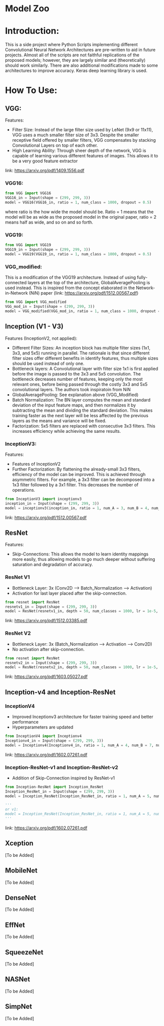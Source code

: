 # Model Zoo
# Introduction:
This is a side project where Python Scripts implementing different Convolutional Neural Network Architectures are pre-written to aid in future projects. Almost all of the scripts are not faithful replications of the proposed models; however, they are largely similar and (theoretically) should work similarly. There are also additional modifications made to some architectures to improve accuracy. Keras deep learning library is used.  

# How To Use:
## VGG:
Features:
- Filter Size: Instead of the large filter size used by LeNet (9x9 or 11x11), VGG uses a much smaller filter size of 3x3. Despite the smaller receptive field offered by smaller filters, VGG compensates by stacking Convolutional Layers on top of each other. 
- High Learning Ability: Through sheer depth of the network, VGG is capable of learning various different features of images. This allows it to be a very good feature extractor

link: https://arxiv.org/pdf/1409.1556.pdf

### VGG16:
```python
from VGG import VGG16
VGG16_in = Input(shape = (299, 299, 3))
model = VGG16(VGG16_in, ratio = 1, num_class = 1000, dropout = 0.5)
```
where ratio is the how wide the model should be. Ratio = 1 means that the model will be as wide as the proposed model in the original paper, ratio = 2 means half as wide, and so on and so forth. 

### VGG19:
```python
from VGG import VGG19
VGG19_in = Input(shape = (299, 299, 3))
model = VGG19(VGG19_in, ratio = 1, num_class = 1000, dropout = 0.5)
```
### VGG_modified:
This is a modification of the VGG19 architecture. Instead of using fully-connected layers at the top of the architecture, GlobalAveragePooling is used instead. This is inspired from the concept elaborated in the Network-in-Network (NiN) paper (link: https://arxiv.org/pdf/1512.00567.pdf) 
```python
from VGG import VGG_modified
VGG_mod_in = Input(shape = (299, 299, 3))
model = VGG_modified(VGG_mod_in, ratio = 1, num_class = 1000, dropout = 0.5)
```

## Inception (V1 - V3)
Features (InceptionV2, not applied):
- Different Filter Sizes: An inception block has multiple filter sizes (1x1, 3x3, and 5x5) running in parallel. The rationale is that since different filter sizes offer different benefits in identify features, thus multiple sizes should be used instead of only one. 
- Bottleneck layers: A Convolutional layer with filter size 1x1 is first applied before the image is passed to the 3x3 and 5x5 convolution. The bottleneck decreases number of features, keeping only the most relevant ones, before being passed through the costly 3x3 and 5x5 convolutional layers. The authors took inspiratoin from NiN
- GlobalAveragePooling: See explanation above (VGG_Modified)
- Batch Normalization: The BN layer computes the mean and standard deviation of the input feature maps, and then normalizes it by subtracting the mean and dividing the standard deviation. This makes training faster as the next layer will be less affected by the previous layers as the means and variance will be fixed. 
- Factorization: 5x5 filters are replaced with consecutive 3x3 filters. This increases efficiency while achieving the same results. 

### InceptionV3:
Features:
- Features of InceptionV2
- Further Factorization: By flattening the already-small 3x3 filters, efficiency of the model can be improved. This is achieved through asymmetric filters. For example, a 3x3 filter can be decomposed into a 1x3 filter followed by a 3x1 filter. This decreases the number of operations. 

```python
from InceptionV3 import inceptionv3
inception_in = Input(shape = (299, 299, 3))
model = inceptionv3(inception_in, ratio = 1, num_A = 3, num_B = 4, num_C = 2, num_class = 1000, lr = 1e-5)
```
link: https://arxiv.org/pdf/1512.00567.pdf

## ResNet
Features: 
- Skip-Connections: This allows the model to learn identity mappings more easily, thus allowing models to go much deeper without suffering saturation and degradation of accuracy.

### ResNet V1
- Bottleneck Layer: 3x (Conv2D --> Batch_Normalization --> Activation)
- Activation for last layer placed after the skip-connection.

```python
from resnet import ResNet
resnetv1_in = Input(shape = (299, 299, 3))
model = ResNet(resnetv1_in, depth = 50, num_classes = 1000, lr = 1e-5, model_type = 'v1')
```
link: https://arxiv.org/pdf/1512.03385.pdf

### ResNet V2
- Bottleneck Layer: 3x (Batch_Normalization --> Activation --> Conv2D)
- No activation after skip-connection.
```python
from resnet import ResNet
resnetv2_in = Input(shape = (299, 299, 3))
model = ResNet(resnetv2_in, depth = 50, num_classes = 1000, lr = 1e-5, model_type = 'v2')
```
link: https://arxiv.org/pdf/1603.05027.pdf

## Inception-v4 and Inception-ResNet 
### InceptionV4
- Improved Inceptionv3 architecture for faster training speed and better performance
- Hyperparameters are updated

```python
from InceptionV4 import Inceptionv4
Inceptionv4_in = Input(shape = (299, 299, 3))
model = Inceptionv4(Inceptionv4_in, ratio = 1, num_A = 4, num_B = 7, num_C = 3, num_classes = 1000, lr = 1e-5, dropout = 0.8)
```
link: https://arxiv.org/pdf/1602.07261.pdf


### Inception-ResNet-v1 and Inception-ResNet-v2
- Addition of Skip-Connection inspired by ResNet-v1

```python
from Inception-ResNet import Inception_ResNet
Inception_ResNet_in = Input(shape = (299, 299, 3))
model = Inception_ResNet(Inception_ResNet_in, ratio = 1, num_A = 5, num_B = 10, num_C = 5, num_classes = 1000, lr = 1e-5, dropout = 0.8, model_type = 'v2')

'''
or v1:
model = Inception_ResNet(Inception_ResNet_in, ratio = 1, num_A = 5, num_B = 10, num_C = 5, num_classes = 1000, lr = 1e-5, dropout = 0.8, model_type = 'v1')
'''
```

link: https://arxiv.org/pdf/1602.07261.pdf

## Xception
[To be Added]

## MobileNet
[To be Added]

## DenseNet
[To be Added]

## EffNet
[To be Added]

## SqueezeNet
[To be Added]

## NASNet
[To be Added]

## SimpNet
[To be Added]
